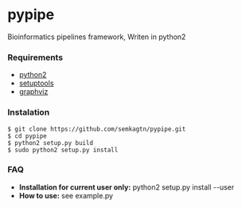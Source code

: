 pypipe
======

Bioinformatics pipelines framework,
Writen in python2

### Requirements
*   [python2](http://www.python.org/)
*   [setuptools](https://pythonhosted.org/setuptools/)
*   [graphviz](http://www.graphviz.org/)

### Instalation
    $ git clone https://github.com/semkagtn/pypipe.git
    $ cd pypipe
    $ python2 setup.py build
    $ sudo python2 setup.py install

### FAQ
*   **Installation for current user only:** python2 setup.py install --user
*   **How to use:** see example.py
